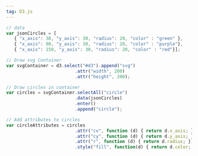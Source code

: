 ```yaml
---
tag: D3.js
---
```


~~~ javascript
// data
var jsonCircles = [
   { "x_axis": 30, "y_axis": 30, "radius": 20, "color" : "green" },
   { "x_axis": 90, "y_axis": 30, "radius": 20, "color" : "purple"},
   { "x_axis": 150, "y_axis": 30, "radius": 20, "color" : "red"}];

// Draw svg Container
var svgContainer = d3.select("#d3").append("svg")
                          .attr("width", 200)
                          .attr("height", 200);

// Draw circles in container
var circles = svgContainer.selectAll("circle")
                          .data(jsonCircles)
                          .enter()
                          .append("circle");

// Add attributes to circles
var circleAttributes = circles
                          .attr("cx", function (d) { return d.x_axis; })
                          .attr("cy", function (d) { return d.y_axis; })
                          .attr("r", function (d) { return d.radius; })
                          .style("fill", function(d) { return d.color; });
~~~

<div id="d3">
</div>

<script src="https://d3js.org/d3.v4.min.js"></script>

<script>

// data
var jsonCircles = [
   { "x_axis": 30, "y_axis": 30, "radius": 20, "color" : "green" },
   { "x_axis": 90, "y_axis": 30, "radius": 20, "color" : "purple"},
   { "x_axis": 150, "y_axis": 30, "radius": 20, "color" : "red"}];

// Draw svg Container
var svgContainer = d3.select("#d3").append("svg")
                          .attr("width", 200)
                          .attr("height", 200);

// Draw circles in container
var circles = svgContainer.selectAll("circle")
                          .data(jsonCircles)
                          .enter()
                          .append("circle");

// Add attributes to circles
var circleAttributes = circles
                          .attr("cx", function (d) { return d.x_axis; })
                          .attr("cy", function (d) { return d.y_axis; })
                          .attr("r", function (d) { return d.radius; })
                          .style("fill", function(d) { return d.color; });
</script>
